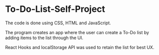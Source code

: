 # To-Do-List-Self-Project

The code is done using CSS, HTML and JavaScript.

The program creates an app where the user can create a To-Do list by adding items to the list through the UI.

React Hooks and localStorage API  was used to retain the list for best UX.

